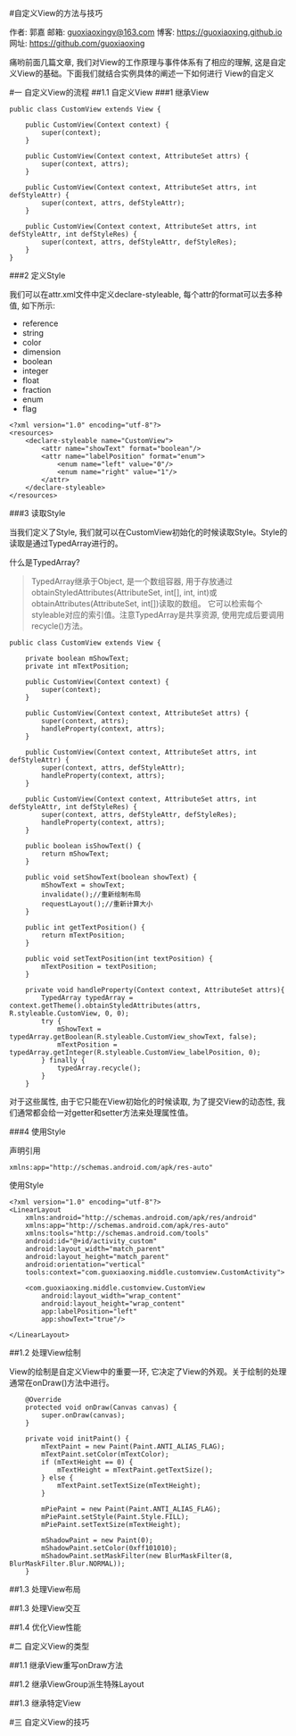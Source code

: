 #自定义View的方法与技巧

作者: 郭嘉
邮箱: guoxiaoxingv@163.com
博客: https://guoxiaoxing.github.io
网址: https://github.com/guoxiaoxing

痛哟前面几篇文章, 我们对View的工作原理与事件体系有了相应的理解, 这是自定义View的基础。下面我们就结合实例具体的阐述一下如何进行
View的自定义

#一 自定义View的流程
##1.1 自定义View
###1 继承View

```
public class CustomView extends View {

    public CustomView(Context context) {
        super(context);
    }

    public CustomView(Context context, AttributeSet attrs) {
        super(context, attrs);
    }

    public CustomView(Context context, AttributeSet attrs, int defStyleAttr) {
        super(context, attrs, defStyleAttr);
    }

    public CustomView(Context context, AttributeSet attrs, int defStyleAttr, int defStyleRes) {
        super(context, attrs, defStyleAttr, defStyleRes);
    }
}
```

###2 定义Style

我们可以在attr.xml文件中定义declare-styleable, 每个attr的format可以去多种值, 如下所示:

- reference
- string
- color
- dimension
- boolean
- integer
- float
- fraction
- enum
- flag


```
<?xml version="1.0" encoding="utf-8"?>
<resources>
    <declare-styleable name="CustomView">
        <attr name="showText" format="boolean"/>
        <attr name="labelPosition" format="enum">
            <enum name="left" value="0"/>
            <enum name="right" value="1"/>
        </attr>
    </declare-styleable>
</resources>
```

###3 读取Style

当我们定义了Style, 我们就可以在CustomView初始化的时候读取Style。Style的读取是通过TypedArray进行的。

什么是TypedArray?

>TypedArray继承于Object, 是一个数组容器, 用于存放通过obtainStyledAttributes(AttributeSet, int[], int, int)或 obtainAttributes(AttributeSet, int[])读取的数组。
它可以检索每个styleable对应的索引值。注意TypedArray是共享资源, 使用完成后要调用recycle()方法。

```
public class CustomView extends View {

    private boolean mShowText;
    private int mTextPosition;

    public CustomView(Context context) {
        super(context);
    }

    public CustomView(Context context, AttributeSet attrs) {
        super(context, attrs);
        handleProperty(context, attrs);
    }

    public CustomView(Context context, AttributeSet attrs, int defStyleAttr) {
        super(context, attrs, defStyleAttr);
        handleProperty(context, attrs);
    }

    public CustomView(Context context, AttributeSet attrs, int defStyleAttr, int defStyleRes) {
        super(context, attrs, defStyleAttr, defStyleRes);
        handleProperty(context, attrs);
    }

    public boolean isShowText() {
        return mShowText;
    }

    public void setShowText(boolean showText) {
        mShowText = showText;
        invalidate();//重新绘制布局
        requestLayout();//重新计算大小
    }

    public int getTextPosition() {
        return mTextPosition;
    }

    public void setTextPosition(int textPosition) {
        mTextPosition = textPosition;
    }

    private void handleProperty(Context context, AttributeSet attrs){
        TypedArray typedArray = context.getTheme().obtainStyledAttributes(attrs, R.styleable.CustomView, 0, 0);
        try {
            mShowText = typedArray.getBoolean(R.styleable.CustomView_showText, false);
            mTextPosition = typedArray.getInteger(R.styleable.CustomView_labelPosition, 0);
        } finally {
            typedArray.recycle();
        }
    }

```

对于这些属性, 由于它只能在View初始化的时候读取, 为了提交View的动态性, 我们通常都会给一对getter和setter方法来处理属性值。

###4 使用Style

声明引用

```
xmlns:app="http://schemas.android.com/apk/res-auto"
```

使用Style

```
<?xml version="1.0" encoding="utf-8"?>
<LinearLayout
    xmlns:android="http://schemas.android.com/apk/res/android"
    xmlns:app="http://schemas.android.com/apk/res-auto"
    xmlns:tools="http://schemas.android.com/tools"
    android:id="@+id/activity_custom"
    android:layout_width="match_parent"
    android:layout_height="match_parent"
    android:orientation="vertical"
    tools:context="com.guoxiaoxing.middle.customview.CustomActivity">

    <com.guoxiaoxing.middle.customview.CustomView
        android:layout_width="wrap_content"
        android:layout_height="wrap_content"
        app:labelPosition="left"
        app:showText="true"/>

</LinearLayout>

```

##1.2 处理View绘制

View的绘制是自定义View中的重要一环, 它决定了View的外观。关于绘制的处理通常在onDraw()方法中进行。

```
    @Override
    protected void onDraw(Canvas canvas) {
        super.onDraw(canvas);
    }

    private void initPaint() {
        mTextPaint = new Paint(Paint.ANTI_ALIAS_FLAG);
        mTextPaint.setColor(mTextColor);
        if (mTextHeight == 0) {
            mTextHeight = mTextPaint.getTextSize();
        } else {
            mTextPaint.setTextSize(mTextHeight);
        }

        mPiePaint = new Paint(Paint.ANTI_ALIAS_FLAG);
        mPiePaint.setStyle(Paint.Style.FILL);
        mPiePaint.setTextSize(mTextHeight);

        mShadowPaint = new Paint(0);
        mShadowPaint.setColor(0xff101010);
        mShadowPaint.setMaskFilter(new BlurMaskFilter(8, BlurMaskFilter.Blur.NORMAL));
    }
```

##1.3 处理View布局

##1.3 处理View交互

##1.4 优化View性能

#二 自定义View的类型

##1.1 继承View重写onDraw方法

##1.2 继承ViewGroup派生特殊Layout

##1.3 继承特定View


#三 自定义View的技巧